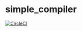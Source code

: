 # simple_compiler

[![CircleCI](https://circleci.com/gh/JamesWP/simple_compiler.svg?style=svg)](https://circleci.com/gh/JamesWP/simple_compiler)